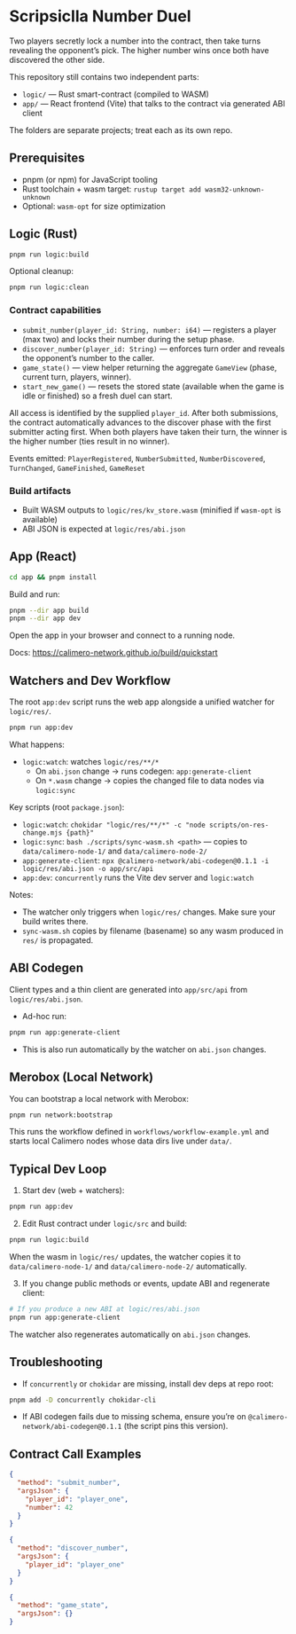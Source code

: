 # Scripsiclla Number Duel

Two players secretly lock a number into the contract, then take turns revealing the opponent’s pick. The higher number wins once both have discovered the other side.

This repository still contains two independent parts:

- `logic/` — Rust smart-contract (compiled to WASM)
- `app/` — React frontend (Vite) that talks to the contract via generated ABI client

The folders are separate projects; treat each as its own repo.

## Prerequisites

- pnpm (or npm) for JavaScript tooling
- Rust toolchain + wasm target: `rustup target add wasm32-unknown-unknown`
- Optional: `wasm-opt` for size optimization

## Logic (Rust)

```bash
pnpm run logic:build
```

Optional cleanup:

```bash
pnpm run logic:clean
```

### Contract capabilities

- `submit_number(player_id: String, number: i64)` — registers a player (max two) and locks their number during the setup phase.
- `discover_number(player_id: String)` — enforces turn order and reveals the opponent’s number to the caller.
- `game_state()` — view helper returning the aggregate `GameView` (phase, current turn, players, winner).
- `start_new_game()` — resets the stored state (available when the game is idle or finished) so a fresh duel can start.

All access is identified by the supplied `player_id`. After both submissions, the contract automatically advances to the discover phase with the first submitter acting first. When both players have taken their turn, the winner is the higher number (ties result in no winner).

Events emitted: `PlayerRegistered`, `NumberSubmitted`, `NumberDiscovered`, `TurnChanged`, `GameFinished`, `GameReset`

### Build artifacts

- Built WASM outputs to `logic/res/kv_store.wasm` (minified if `wasm-opt` is available)
- ABI JSON is expected at `logic/res/abi.json`

## App (React)

```bash
cd app && pnpm install
```

Build and run:

```bash
pnpm --dir app build
pnpm --dir app dev
```

Open the app in your browser and connect to a running node.

Docs: https://calimero-network.github.io/build/quickstart

## Watchers and Dev Workflow

The root `app:dev` script runs the web app alongside a unified watcher for `logic/res/`.

```bash
pnpm run app:dev
```

What happens:

- `logic:watch`: watches `logic/res/**/*`
  - On `abi.json` change → runs codegen: `app:generate-client`
  - On `*.wasm` change → copies the changed file to data nodes via `logic:sync`

Key scripts (root `package.json`):

- `logic:watch`: `chokidar "logic/res/**/*" -c "node scripts/on-res-change.mjs {path}"`
- `logic:sync`: `bash ./scripts/sync-wasm.sh <path>` — copies to `data/calimero-node-1/` and `data/calimero-node-2/`
- `app:generate-client`: `npx @calimero-network/abi-codegen@0.1.1 -i logic/res/abi.json -o app/src/api`
- `app:dev`: `concurrently` runs the Vite dev server and `logic:watch`

Notes:

- The watcher only triggers when `logic/res/` changes. Make sure your build writes there.
- `sync-wasm.sh` copies by filename (basename) so any wasm produced in `res/` is propagated.

## ABI Codegen

Client types and a thin client are generated into `app/src/api` from `logic/res/abi.json`.

- Ad-hoc run:

```bash
pnpm run app:generate-client
```

- This is also run automatically by the watcher on `abi.json` changes.

## Merobox (Local Network)

You can bootstrap a local network with Merobox:

```bash
pnpm run network:bootstrap
```

This runs the workflow defined in `workflows/workflow-example.yml` and starts local Calimero nodes whose data dirs live under `data/`.

## Typical Dev Loop

1) Start dev (web + watchers):

```bash
pnpm run app:dev
```

2) Edit Rust contract under `logic/src` and build:

```bash
pnpm run logic:build
```

When the wasm in `logic/res/` updates, the watcher copies it to `data/calimero-node-1/` and `data/calimero-node-2/` automatically.

3) If you change public methods or events, update ABI and regenerate client:

```bash
# If you produce a new ABI at logic/res/abi.json
pnpm run app:generate-client
```

The watcher also regenerates automatically on `abi.json` changes.

## Troubleshooting

- If `concurrently` or `chokidar` are missing, install dev deps at repo root:

```bash
pnpm add -D concurrently chokidar-cli
```

- If ABI codegen fails due to missing schema, ensure you’re on `@calimero-network/abi-codegen@0.1.1` (the script pins this version).

## Contract Call Examples

```json
{
  "method": "submit_number",
  "argsJson": {
    "player_id": "player_one",
    "number": 42
  }
}
```

```json
{
  "method": "discover_number",
  "argsJson": {
    "player_id": "player_one"
  }
}
```

```json
{
  "method": "game_state",
  "argsJson": {}
}
```
